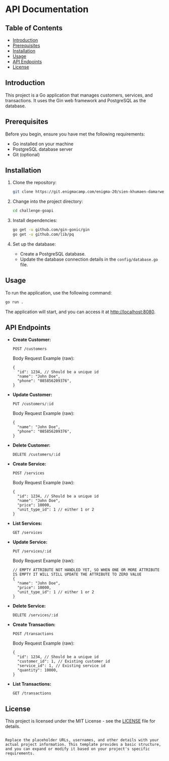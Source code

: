 # API Documentation

## Table of Contents

- [Introduction](#introduction)
- [Prerequisites](#prerequisites)
- [Installation](#installation)
- [Usage](#usage)
- [API Endpoints](#api-endpoints)
- [License](#license)

## Introduction

This project is a Go application that manages customers, services, and transactions. It uses the Gin web framework and PostgreSQL as the database.

## Prerequisites

Before you begin, ensure you have met the following requirements:

- Go installed on your machine
- PostgreSQL database server
- Git (optional)

## Installation

1. Clone the repository:

   ```bash
   git clone https://git.enigmacamp.com/enigma-20/sien-khumaen-damarwendha/challenge-goapi.git
   ```

2. Change into the project directory:

   ```bash
   cd challenge-goapi
   ```

3. Install dependencies:

   ```bash
   go get -u github.com/gin-gonic/gin
   go get -u github.com/lib/pq
   ```

4. Set up the database:

   - Create a PostgreSQL database.
   - Update the database connection details in the `config/database.go` file.

## Usage

To run the application, use the following command:

```bash
go run .
```

The application will start, and you can access it at [http://localhost:8080](http://localhost:8080).

## API Endpoints

- **Create Customer:**
  ```
  POST /customers
  ```
  Body Request Example (raw):
  ```
  {
    "id": 1234, // Should be a unique id
    "name": "John Doe",
    "phone": "085856209376",
  }
    ```

- **Update Customer:**
  ```
  PUT /customers/:id
  ```
    Body Request Example (raw):
  ```
  {
    "name": "John Doe",
    "phone": "085856209376",
  }
    ```

- **Delete Customer:**
  ```
  DELETE /customers/:id
  ```

- **Create Service:**
  ```
  POST /services
  ```
    Body Request Example (raw):
  ```
  {
    "id": 1234, // Should be a unique id
    "name": "John Doe",
    "price": 10000,
    "unit_type_id": 1 // either 1 or 2
  }
    ```

- **List Services:**
  ```
  GET /services
  ```

- **Update Service:**
  ```
  PUT /services/:id
  ```
  
     Body Request Example (raw):
  ```
  // EMPTY ATTRIBUTE NOT HANDLED YET, SO WHEN ONE OR MORE ATTRIBUTE IS EMPTY IT WILL STILL UPDATE THE ATTRIBUTE TO ZERO VALUE
  {
    "name": "John Doe",
    "price": 10000,
    "unit_type_id": 1 // either 1 or 2
  }
    ```

- **Delete Service:**
  ```
  DELETE /services/:id
  ```

- **Create Transaction:**
  ```
  POST /transactions
  ```
     Body Request Example (raw):
  ```
  {
    "id": 1234, // Should be a unique id
    "customer_id": 1, // Existing customer id
    "service_id": 1, // Existing service id
    "quantity": 10000,
  }
    ```

- **List Transactions:**
  ```
  GET /transactions
  ```

## License

This project is licensed under the MIT License - see the [LICENSE](LICENSE) file for details.
```

Replace the placeholder URLs, usernames, and other details with your actual project information. This template provides a basic structure, and you can expand or modify it based on your project's specific requirements.

